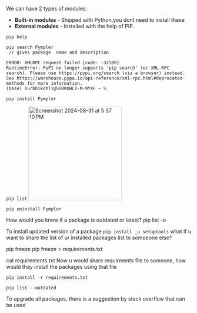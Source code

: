 We can have 2 types of modules:
* **Built-in modules** - Shipped with Python,you dont need to install these
* **External modules** - Installed with the help of PIP.

```
pip help
```
```
pip search Pympler
 // gives package  name and description

ERROR: XMLRPC request failed [code: -32500]
RuntimeError: PyPI no longer supports 'pip search' (or XML-RPC search). Please use https://pypi.org/search (via a browser) instead. See https://warehouse.pypa.io/api-reference/xml-rpc.html#deprecated-methods for more information.
(base) surbhikohli@SURKOHLI-M-9YXF ~ % 

pip install Pympler
```

```pip list```
<img width="254" alt="Screenshot 2024-08-31 at 5 37 10 PM" src="https://github.com/user-attachments/assets/8ae7cb4b-4a0b-404d-9701-37781fd21716">

```pip uninstall Pympler```

How would you know if a package is outdated or latest?
pip list -o

To install updated version of a package
```pip install _u setuptools```
what if u want to share the list of ur installed packages list to somoeone else?

pip freeze
pip freeze > requirements.txt

cat requirements.txt
Now u would share requirments file to someone, how would they install the packages using that file

```pip install -r requirements.txt```

```pip list --outdated```

To upgrade all packages, there is a suggestion by stack overflow that can be used 
